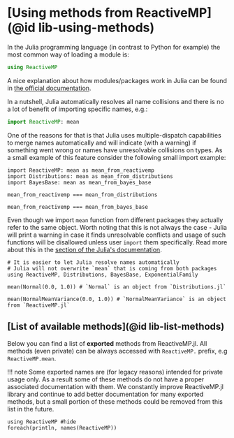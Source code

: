 # [Using methods from ReactiveMP](@id lib-using-methods)

In the Julia programming language (in contrast to Python for example) the most common way of loading a module is:

```julia
using ReactiveMP
```

A nice explanation about how modules/packages work in Julia can be found in [the official documentation](https://docs.julialang.org/en/v1/manual/modules/#Standalone-using-and-import).

In a nutshell, Julia automatically resolves all name collisions and there is no a lot of benefit of importing specific names, e.g.:

```julia
import ReactiveMP: mean
```

One of the reasons for that is that Julia uses multiple-dispatch capabilities to merge names automatically and will indicate (with a warning) if something went wrong or names have unresolvable collisions on types. As a small example of this feature consider the following small import example:

```@example import
import ReactiveMP: mean as mean_from_reactivemp
import Distributions: mean as mean_from_distributions
import BayesBase: mean as mean_from_bayes_base
```

```@example import
mean_from_reactivemp === mean_from_distributions
```

```@example import
mean_from_reactivemp === mean_from_bayes_base
```

Even though we import `mean` function from different packages they actually refer to the same object. Worth noting that this is not always the case - Julia will print a warning in case it finds unresolvable conflicts and usage of such functions will be disallowed unless user `import` them specifically. Read more about this in the [section of the Julia's documentation](https://docs.julialang.org/en/v1/manual/modules/#Handling-name-conflicts).

```@example another_import
# It is easier to let Julia resolve names automatically
# Julia will not overwrite `mean` that is coming from both packages
using ReactiveMP, Distributions, BayesBase, ExponentialFamily
```

```@example another_import
mean(Normal(0.0, 1.0)) # `Normal` is an object from `Distributions.jl`
```

```@example another_import
mean(NormalMeanVariance(0.0, 1.0)) # `NormalMeanVariance` is an object from `ReactiveMP.jl`
```



## [List of available methods](@id lib-list-methods)

Below you can find a list of **exported** methods from ReactiveMP.jl. All methods (even private) can be always accessed with `ReactiveMP.` prefix, e.g `ReactiveMP.mean`.

!!! note
    Some exported names are (for legacy reasons) intended for private usage only. As a result some of these methods do not have a proper associated documentation with them. We constantly improve ReactiveMP.jl library and continue to add better documentation for many exported methods, but a small portion of these methods could be removed from this list in the future.

```@example list
using ReactiveMP #hide
foreach(println, names(ReactiveMP))
```